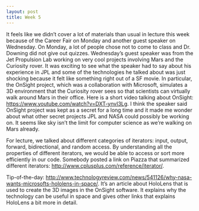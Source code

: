 ```yaml
---
layout: post
title: Week 5 
---
```

It feels like we didn’t cover a lot of materials than usual in lecture this week because of the Career Fair on Monday and another guest speaker on Wednesday. On Monday, a lot of people chose not to come to class and Dr. Downing did not give out quizzes. Wednesday’s guest speaker was from the Jet Propulsion Lab working on very cool projects involving Mars and the Curiosity rover. It was exciting to see what the speaker had to say about his experience in JPL and some of the technologies he talked about was just shocking because it felt like something right out of a SF movie. In particular, the OnSight project, which was a collaboration with Microsoft, simulates a 3D environment that the Curiosity rover sees so that scientists can virtually walk around Mars in their office. Here is a short video talking about OnSight: https://www.youtube.com/watch?v=DXT-ynvI3Lg. I think the speaker said OnSight project was kept as a secret for a long time and it made me wonder about what other secret projects JPL and NASA could possibly be working on. It seems like sky isn’t the limit for computer science as we’re walking on Mars already. 

For lecture, we talked about different categories of iterators: input, output, forward, bidirectional, and random access. By understanding all the properties of different iterators, we would be able to access or sort more efficiently in our code. Somebody posted a link on Piazza that summarized different iterators: http://www.cplusplus.com/reference/iterator/. 

Tip-of-the-day: http://www.technologyreview.com/news/541126/why-nasa-wants-microsofts-hololens-in-space/.
It’s an article about HoloLens that is used to create the 3D images in the OnSight software. It explains why the technology can be useful in space and gives other links that explains HoloLens a bit more in detail. 
